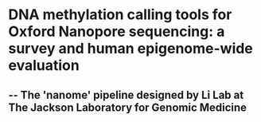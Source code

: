 # DNA methylation calling tools for Oxford Nanopore sequencing: a survey and human epigenome-wide evaluation
## -- The 'nanome' pipeline designed by Li Lab at The Jackson Laboratory for Genomic Medicine
